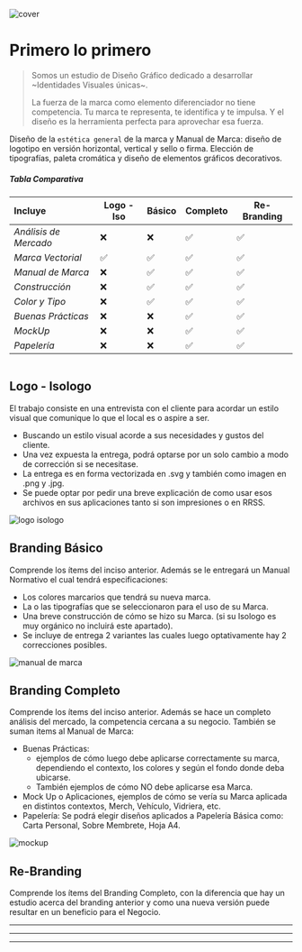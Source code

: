 
![cover](../../servicios/mdimg/branding-cover.webp)
# Primero lo primero
>Somos un estudio de Diseño Gráfico dedicado a desarrollar ~Identidades Visuales únicas~.
>
 >La fuerza de la marca como elemento diferenciador no tiene competencia. Tu marca te representa, te identifica y te impulsa. Y el diseño es la herramienta perfecta para aprovechar esa fuerza.


Diseño de la `estética general` de la marca y Manual de Marca: diseño de logotipo en versión horizontal, vertical y sello o firma. Elección de tipografías, paleta cromática y diseño de elementos gráficos decorativos.


##### Tabla Comparativa
Incluye               |Logo - Iso    | Básico         | Completo     | Re-Branding
|:--------------------|--------------|----------------|--------------|-------------
|*Análisis de Mercado*|     ❌      |     ❌         | ✅          | ✅
|*Marca Vectorial*    |     ✅      |     ✅         | ✅          | ✅
|*Manual de Marca*    |     ❌      |     ✅         | ✅          | ✅
|*Construcción*       |     ❌      |     ✅         | ✅          | ✅
|*Color y Tipo*       |     ❌      |     ✅         | ✅          | ✅
|*Buenas Prácticas*   |     ❌      |     ❌         | ✅          | ✅
|*MockUp*             |     ❌      |     ❌         | ✅          | ✅
|*Papelería*          |     ❌      |     ❌         | ✅          | ✅


![]()




 ## Logo - Isologo
 El trabajo consiste en una entrevista con el cliente para acordar un estilo visual que comunique lo que el local es o aspire a ser.
 * Buscando un estilo visual acorde a sus necesidades y gustos del cliente.
 * Una vez expuesta la entrega, podrá optarse por un solo cambio a modo de corrección si se necesitase.
 * La entrega es en forma vectorizada en .svg y también como imagen en .png y .jpg.
 * Se puede optar por pedir una breve explicación de como usar esos archivos en sus aplicaciones tanto si son impresiones o en RRSS.
  
![logo isologo](../../servicios/branding/logo-isologo.png)

## Branding Básico
Comprende los ítems del inciso anterior.
Además se le entregará un Manual Normativo el cual tendrá especificaciones:
* Los colores marcarios que tendrá su nueva marca.
* La o las tipografías que se seleccionaron para el uso de su Marca.
* Una breve construcción de cómo se hizo su Marca. (si su Isologo es muy orgánico no incluirá este apartado).
* Se incluye de entrega 2 variantes las cuales luego optativamente hay 2 correcciones posibles.

![manual de marca](../../servicios/branding/marca-corporativa.jpg)

## Branding Completo
Comprende los ítems del inciso anterior.
Además se hace un completo análisis del mercado, la competencia cercana a su negocio.
También se suman items al Manual de Marca:
* Buenas Prácticas:
  * ejemplos de cómo luego debe aplicarse correctamente su marca, dependiendo el contexto, los colores y según el fondo donde deba ubicarse.
  * También ejemplos de cómo NO debe aplicarse esa Marca.
* Mock Up o Aplicaciones, ejemplos de cómo se vería su Marca aplicada en distintos contextos, Merch, Vehículo, Vidriera, etc.
* Papelería: Se podrá elegir diseños aplicados a Papelería Básica como: Carta Personal, Sobre Membrete, Hoja A4.

![mockup](../../servicios/branding/mockup.jpeg)

## Re-Branding
Comprende los ítems del Branding Completo, con la diferencia que hay un estudio acerca del branding anterior y como una nueva versión puede resultar en un beneficio para el Negocio.

----
----
----